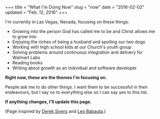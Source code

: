 +++
title = "What I'm Doing Now"
slug = "now"
date = "2016-02-02"
updated = "Feb. 12, 2016"
+++

I'm currently in Las Vegas, Nevada, focusing on these things:

- Growing into the person God has called me to be and Christ allows me to grow into
- Enjoying the riches of being a husband and spoiling our two dogs
- Working with high school kids at our Church's youth group
- Solving problems around continuous integration and delivery for Walmart Labs
- Reading books
- Writing about growth as an individual and software developer

**Right now, these are the themes I'm focusing on.**

People ask me to do other things. I want them to be successful in their endeavours, but I say no to everything else so I can say yes to this list.

**If anything changes, I'll update this page.**

(Page inspired by [Derek Sivers](https://sivers.org/now) and [Leo Babauta](http://zenhabits.net/now/).)
